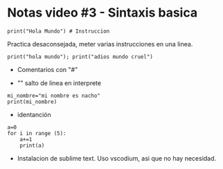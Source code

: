 # Notas video #3 - Sintaxis basica

```
print("Hola Mundo") # Instruccion
```

Practica desaconsejada, meter varias instrucciones en una linea.

```
print("hola mundo"); print("adios mundo cruel")
```

* Comentarios con "#"

* "\" salto de linea en interprete

```
mi_nombre="mi nombre es nacho"
print(mi_nombre)
```

* identanción

```
a=0
for i in range (5):
    a+=1
    print(a)
```

* Instalacion de sublime text. Uso vscodium, asi que no hay necesidad. 
